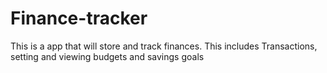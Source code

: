 # Finance-tracker
This is a app that will store and track finances. This includes Transactions, setting and viewing budgets and savings goals
